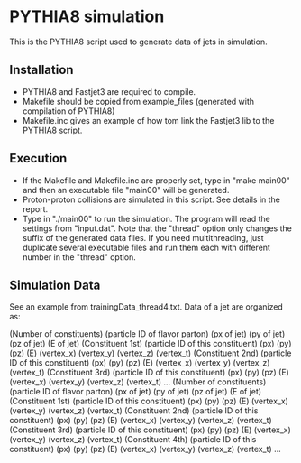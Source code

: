 # PYTHIA8 simulation

This is the PYTHIA8 script used to generate data of jets in simulation.

## Installation

- PYTHIA8 and Fastjet3 are required to compile.
- Makefile should be copied from example_files (generated with compilation of PYTHIA8)
- Makefile.inc gives an example of how tom link the Fastjet3 lib to the PYTHIA8 script.

## Execution

- If the Makefile and Makefile.inc are properly set, type in "make main00" and then an executable file "main00" will be generated.
- Proton-proton collisions are simulated in this script. See details in the report.
- Type in "./main00" to run the simulation. The program will read the settings from "input.dat". Note that the "thread" option only changes the suffix of the generated data files. If you need multithreading, just duplicate several executable files and run them each with different number in the "thread" option.

## Simulation Data

See an example from trainingData_thread4.txt. Data of a jet are organized as:

(Number of constituents) (particle ID of flavor parton) (px of jet) (py of jet) (pz of jet) (E of jet)
(Constituent 1st) (particle ID of this constituent) (px) (py) (pz) (E) (vertex_x) (vertex_y) (vertex_z) (vertex_t)
(Constituent 2nd) (particle ID of this constituent) (px) (py) (pz) (E) (vertex_x) (vertex_y) (vertex_z) (vertex_t)
(Constituent 3rd) (particle ID of this constituent) (px) (py) (pz) (E) (vertex_x) (vertex_y) (vertex_z) (vertex_t)
...
(Number of constituents) (particle ID of flavor parton) (px of jet) (py of jet) (pz of jet) (E of jet)
(Constituent 1st) (particle ID of this constituent) (px) (py) (pz) (E) (vertex_x) (vertex_y) (vertex_z) (vertex_t)
(Constituent 2nd) (particle ID of this constituent) (px) (py) (pz) (E) (vertex_x) (vertex_y) (vertex_z) (vertex_t)
(Constituent 3rd) (particle ID of this constituent) (px) (py) (pz) (E) (vertex_x) (vertex_y) (vertex_z) (vertex_t)
(Constituent 4th) (particle ID of this constituent) (px) (py) (pz) (E) (vertex_x) (vertex_y) (vertex_z) (vertex_t)
...
